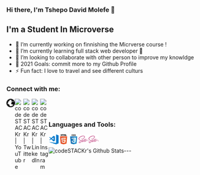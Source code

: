 ### Hi there, I'm Tshepo David Molefe 👋

## I'm a Student In Microverse
- 🔭 I’m currently working on finnishing the Micrverse course !
- 🌱 I’m currently learning full stack web developer 🤣
- 👯 I’m looking to collaborate with other person to improve my knowldge
- 🥅 2021 Goals: commit more to my Github Profile
- ⚡ Fun fact: I love to travel and see different  culturs

### Connect with me:

<img align="left" alt="codeSTACKr" width="22px" src="https://raw.githubusercontent.com/iconic/open-iconic/master/svg/globe.svg" />
<img align="left" alt="codeSTACKr | YouTube" width="22px" src="https://cdn.jsdelivr.net/npm/simple-icons@v3/icons/youtube.svg" />
<img align="left" alt="codeSTACKr | Twitter" width="22px" src="https://cdn.jsdelivr.net/npm/simple-icons@v3/icons/twitter.svg" />
<img align="left" alt="codeSTACKr | LinkedIn" width="22px" src="https://cdn.jsdelivr.net/npm/simple-icons@v3/icons/linkedin.svg" />
<img align="left" alt="codeSTACKr | Instagram" width="22px" src="https://cdn.jsdelivr.net/npm/simple-icons@v3/icons/instagram.svg" />

<br />
<br />

### Languages and Tools:

<img align="left" alt="Visual Studio Code" width="26px" src="https://raw.githubusercontent.com/github/explore/80688e429a7d4ef2fca1e82350fe8e3517d3494d/topics/visual-studio-code/visual-studio-code.png" />
<img align="left" alt="HTML5" width="26px" src="https://raw.githubusercontent.com/github/explore/80688e429a7d4ef2fca1e82350fe8e3517d3494d/topics/html/html.png" />
<img align="left" alt="CSS3" width="26px" src="https://raw.githubusercontent.com/github/explore/80688e429a7d4ef2fca1e82350fe8e3517d3494d/topics/css/css.png" />
<img align="left" alt="Sass" width="26px" src="https://raw.githubusercontent.com/github/explore/80688e429a7d4ef2fca1e82350fe8e3517d3494d/topics/sass/sass.png" />
<img align="left" alt="javascript" width="26px" src="https://raw.githubusercontent.com/github/explore/80688e429a7d4ef2fca1e82350fe8e3517d3494d/topics/sass/sass.png" />

<br />
<br />
---

<img align="left" alt="codeSTACKr's Github Stats" src="https://github-readme-stats.vercel.app/api?username=TSHEPO-CLOUD&show_icons=true&hide_border=true" />


[twitter]: https://twitter.com/tshepomolefem
[instagram]: https://instagram.com/tshepo.molefe.37
[linkedin]: https://linkedin.com/in/tshepomolefe
